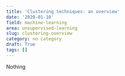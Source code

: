 ```yaml
---
title: 'Clustering techniques: an overview'
date: '2020-01-10'
field: machine-learning
area: unsupervised-learning
slug: clustering-overview
category: no category
draft: True
tags: []
---
```


Nothing
